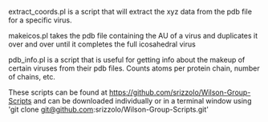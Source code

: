 extract_coords.pl is a script that will extract the xyz data from the pdb file for a specific virus.

makeicos.pl takes the pdb file containing the AU of a virus and duplicates it over and over until it completes the full icosahedral virus

pdb_info.pl is a script that is useful for getting info about the makeup of certain viruses from their pdb files. Counts atoms per protein chain, number of chains, etc. 

These scripts can be found at https://github.com/srizzolo/Wilson-Group-Scripts and can be downloaded individually or in a terminal window using 'git clone git@github.com:srizzolo/Wilson-Group-Scripts.git' 
